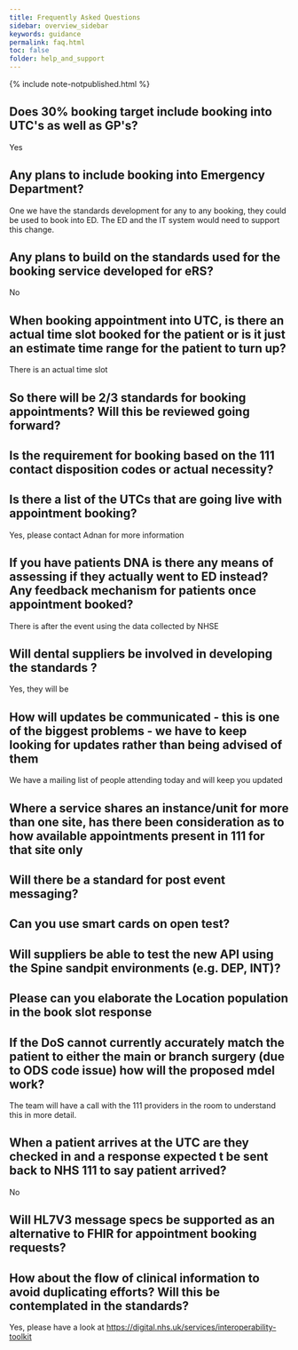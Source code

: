 ```yaml
---
title: Frequently Asked Questions
sidebar: overview_sidebar
keywords: guidance
permalink: faq.html
toc: false
folder: help_and_support
---
```


{% include note-notpublished.html %}

## Does 30% booking target include booking into UTC's as well as GP's?
Yes 

## Any plans to include booking into Emergency Department?
One we have the standards development for any to any booking, they could be used to book into ED.  The ED and the IT system would need to support this change.  

## Any plans to build on the standards used for the booking service developed for eRS?
No

## When booking appointment into UTC, is there an actual time slot booked for the patient or is it just an estimate time range for the patient to turn up?
There is an actual time slot

## So there will be 2/3 standards for booking appointments? Will this be reviewed going forward?


## Is the requirement for booking based on the 111 contact disposition codes or actual necessity?


## Is there a list of the UTCs that are going live with appointment booking?
Yes, please contact Adnan for more information 

## If you have patients DNA is there any means of assessing if they actually went to ED instead? Any feedback mechanism for patients once appointment booked?
There is after the event using the data collected by NHSE 

## Will dental suppliers be involved in developing the standards ?
Yes, they will be

## How will updates be communicated - this is one of the biggest problems - we have to keep looking for updates rather than being advised of them
We have a mailing list of people attending today and will keep you updated 

## Where a service shares an instance/unit for more than one site, has there been consideration as to how available appointments present in 111 for that site only


## Will there be a standard for post event messaging?



## Can you use smart cards on open test?


## Will suppliers be able to test the new API using the Spine sandpit environments (e.g. DEP, INT)?


## Please can you elaborate the Location population in the book slot response


## If the DoS cannot currently accurately match the patient to either the main or branch surgery (due to ODS code issue) how will the proposed mdel work?
The team will have a call with the 111 providers in the room to understand this in more detail. 


## When a patient arrives at the UTC are they checked in and a response expected t be sent back to NHS 111 to say patient arrived?
No

## Will HL7V3 message specs be supported as an alternative to FHIR for appointment booking requests?



## How about the flow of clinical information to avoid duplicating efforts? Will this be contemplated in the standards?
Yes, please have a look at https://digital.nhs.uk/services/interoperability-toolkit
